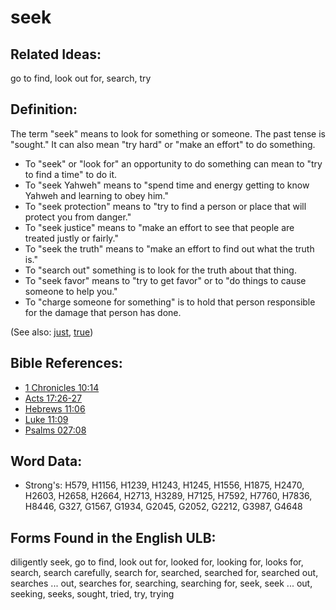 # seek

## Related Ideas:

go to find, look out for, search, try

## Definition:

The term "seek" means to look for something or someone. The past tense is "sought." It can also mean "try hard" or "make an effort" to do something.

* To "seek" or "look for" an opportunity to do something can mean to "try to find a time" to do it.
* To "seek Yahweh" means to "spend time and energy getting to know Yahweh and learning to obey him."
* To "seek protection" means to "try to find a person or place that will protect you from danger."
* To "seek justice" means to "make an effort to see that people are treated justly or fairly."
* To "seek the truth" means to "make an effort to find out what the truth is."
* To "search out" something is to look for the truth about that thing.
* To "seek favor" means to "try to get favor" or to "do things to cause someone to help you."
* To "charge someone for something" is to hold that person responsible for the damage that person has done.

(See also: [just](../kt/justice.md), [true](../kt/true.md))

## Bible References:

* [1 Chronicles 10:14](rc://en/tn/help/1ch/10/14)
* [Acts 17:26-27](rc://en/tn/help/act/17/26)
* [Hebrews 11:06](rc://en/tn/help/heb/11/06)
* [Luke 11:09](rc://en/tn/help/luk/11/09)
* [Psalms 027:08](rc://en/tn/help/psa/027/08)

## Word Data:

* Strong's: H579, H1156, H1239, H1243, H1245, H1556, H1875, H2470, H2603, H2658, H2664, H2713, H3289, H7125, H7592, H7760, H7836, H8446, G327, G1567, G1934, G2045, G2052, G2212, G3987, G4648

## Forms Found in the English ULB:

diligently seek, go to find, look out for, looked for, looking for, looks for, search, search carefully, search for, searched, searched for, searched out, searches ... out, searches for, searching, searching for, seek, seek ... out, seeking, seeks, sought, tried, try, trying


